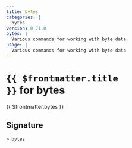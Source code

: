 ```yaml
---
title: bytes
categories: |
  bytes
version: 0.71.0
bytes: |
  Various commands for working with byte data
usage: |
  Various commands for working with byte data
---
```


# <code>{{ $frontmatter.title }}</code> for bytes

<div class='command-title'>{{ $frontmatter.bytes }}</div>

## Signature

```> bytes ```
